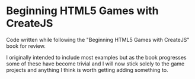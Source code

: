 Beginning HTML5 Games with CreateJS
===================================

Code written while following the "Beginning HTML5 Games with CreateJS" book for review.

I originally intended to include most examples but as the book progresses some of these have become trivial
and I will now stick solely to the game projects and anything I think is worth getting adding something to.
